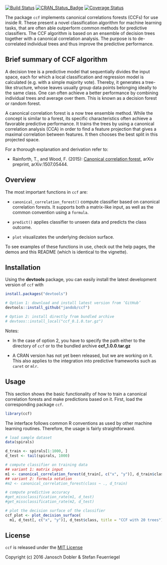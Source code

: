 
<!-- README.md is generated from README.Rmd. Please edit that file -->
[![Build Status](https://travis-ci.org/jandob/ccf.svg?branch=master)](https://travis-ci.org/jandob/ccf) [![CRAN\_Status\_Badge](http://www.r-pkg.org/badges/version/ccf)](http://cran.r-project.org/package=ccf) [![Coverage Status](https://img.shields.io/codecov/c/github/jandob/ccf/master.svg)](https://codecov.io/github/jandob/ccf?branch=master)

The package `ccf` implements canonical correlations forests (CCFs) for use inside R. These present a novel classification algorithm for machine learning tasks, that are often able outperform common methods for predictive classifiers. The CCF algorithm is based on an ensemble of decision trees together with a canonical correlation analysis. The purpose is to de-correlated individual trees and thus improve the predictive performance.

Brief summary of CCF algorithm
------------------------------

A decision tree is a predictive model that sequentially divides the input space, each for which a local classification and regression model is calculated (e.g. with a simple majority vote). Thereby, it generates a tree-like structure, whose leaves usually group data points belonging ideally to the same class. One can often achieve a better performance by combining individual trees and average over them. This is known as a decision forest or random forest.

A canonical correlation forest is a now tree ensemble method. While the concept is similar to a forest, its specific characteristics often achieve a favorable predictive performance. It trains the trees by using a canonical correlation analysis (CCA) in order to find a feature projection that gives a maximal correlation between features. It then chooses the best split in this projected space.

For a thorough explanation and derivation refer to:

-   Rainforth, T., and Wood, F. (2015): [Canonical correlation forest](https://arxiv.org/pdf/1507.05444.pdf), arXiv preprint, arXiv:1507.05444.

Overview
--------

The most important functions in `ccf` are:

-   `canonical_correlation_forest()` compute classifier based on canonical correlation forests. It supports both a matrix-like input, as well as the common convention using a `formula`.

-   `predict()` applies classifier to unseen data and predicts the class outcome.

-   `plot` visualizates the underlying decision surface.

To see examples of these functions in use, check out the help pages, the demos and this README (which is identical to the vignette).

Installation
------------

Using the **devtools** package, you can easily install the latest development version of `ccf` with

``` r
install.packages("devtools")

# Option 1: download and install latest version from ‘GitHub’
devtools::install_github("jandob/ccf")

# Option 2: install directly from bundled archive
# devtoos::install_local("ccf_0.1.0.tar.gz")
```

Notes:

-   In the case of option 2, you have to specify the path either to the directory of `ccf` or to the bundled archive **ccf\_1.0.0.tar.gz**

-   A CRAN version has not yet been released, but we are working on it. This also applies to the integration into predictive frameworks such as `caret` or `mlr`.

Usage
-----

This section shows the basic functionality of how to train a canonical correlation forests and make predictions based on it. First, load the corresponding package `ccf`.

``` r
library(ccf)
```

The interface follows common R conventions as used by other machine learning routines. Therefore, the usage is fairly straightforward.

``` r
# load sample dataset
data(spirals)

d_train <- spirals[1:1000, ]
d_test <- tail(spirals, 1000)

# compute classifier on training data
## variant 1: matrix input
m1 <- canonical_correlation_forest(d_train[, c("x", "y")], d_train$class, ntree = 10)
## variant 2: formula notation
#m2 <- canonical_correlation_forest(class ~ ., d_train)

# compute predictive accuracy
#get_missclassification_rate(m1, d_test)
#get_missclassification_rate(m2, d_test)

# plot the decision surface of the classifier
ccf_plot <- plot_decision_surface(
  m1, d_test[, c("x", "y")], d_test$class, title = "CCF with 20 trees")
```

License
-------

`ccf` is released under the [MIT License](https://opensource.org/licenses/MIT)

Copyright (c) 2016 Janosch Dobler & Stefan Feuerriegel
